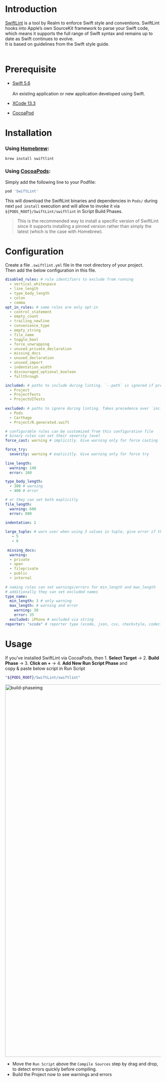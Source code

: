 # Introduction

[SwiftLint](https://github.com/realm/SwiftLint/blob/master/README.md) is a tool by Realm to enforce Swift style and conventions. SwiftLint hooks into Apple’s own SourceKit framework to parse your Swift code, which means it supports the full range of Swift syntax and remains up to date as Swift continues to evolve.
<br/>It is based on guidelines from the Swift style guide.
<br /><br />
# Prerequisite

* [Swift 5.6](https://www.swift.org/blog/swift-5.6-released/)
  <br /><br />An existing application or new application developed using Swift.


* [XCode 13.3](https://developer.apple.com/documentation/Xcode-Release-Notes/xcode-13_3-release-notes)
* [CocoaPod](https://cocoapods.org)

# Installation

### Using [Homebrew](http://brew.sh/):

```
brew install swiftlint
```

### Using [CocoaPods](https://cocoapods.org):

Simply add the following line to your Podfile:

```ruby
pod 'SwiftLint'
```

This will download the SwiftLint binaries and dependencies in `Pods/` during next
`pod install` execution and will allow to invoke it via `${PODS_ROOT}/SwiftLint/swiftlint`
in Script Build Phases.

> This is the recommended way to install a specific version of SwiftLint since it supports
installing a pinned version rather than simply the latest (which is the case with Homebrew).

# Configuration
Create a file `.swiftlint.yml` file in the root directory of your project.
<br />Then add the below configuration in this file.

```yaml
disabled_rules: # rule identifiers to exclude from running
  - vertical_whitespace
  - line_length
  - type_body_length
  - colon
  - comma
opt_in_rules: # some rules are only opt-in
  - control_statement
  - empty_count
  - trailing_newline
  - convenience_type
  - empty_string
  - file_name
  - toggle_bool
  - force_unwrapping
  - unused_private_declaration
  - missing_docs
  - unused_declaration
  - unused_import
  - indentation_width
  - discouraged_optional_boolean
  - fallthrough

included: # paths to include during linting. `--path` is ignored if present.
  - Project
  - ProjectTests
  - ProjectUITests
  
excluded: # paths to ignore during linting. Takes precedence over `included`.
  - Pods
  - Carthage
  - Project/R.generated.swift

# configurable rules can be customized from this configuration file
# binary rules can set their severity level
force_cast: warning # implicitly. Give warning only for force casting

force_try:
  severity: warning # explicitly. Give warning only for force try
  
line_length:
  warning: 140
  error: 160

type_body_length:
  - 300 # warning
  - 400 # error

# or they can set both explicitly
file_length:
  warning: 600
  error: 800
  
indentation: 2

large_tuple: # warn user when using 3 values in tuple, give error if there are 4
   - 5
   - 6
   
 missing_docs:
  warning: 
  - private
  - open
  - fileprivate
  - public
  - internal
  
# naming rules can set warnings/errors for min_length and max_length
# additionally they can set excluded names
type_name:
  min_length: 3 # only warning
  max_length: # warning and error
    warning: 30
    error: 35
  excluded: iPhone # excluded via string
reporter: "xcode" # reporter type (xcode, json, csv, checkstyle, codeclimate, junit, html, emoji, sonarqube, markdown, github-actions-logging)
```

# Usage
If you've installed SwiftLint via CocoaPods, then 1. **Select Target** -> 2. **Build Phase** -> 3. **Click on +** -> 4. **Add New Run Script Phase** and <br /> copy & paste below script in Run Script

```bash
"${PODS_ROOT}/SwiftLint/swiftlint"
```
<img width="1200" alt="build-phaseimg" src="https://user-images.githubusercontent.com/6582396/166877073-ec3594d3-c58b-4b4c-89f8-86529092cab8.png">


* Move the ``Run Script`` above the ``Compile Sources`` step by drag and drop, to detect errors quickly before compiling.
* Build the Project now to see warnings and errors 
